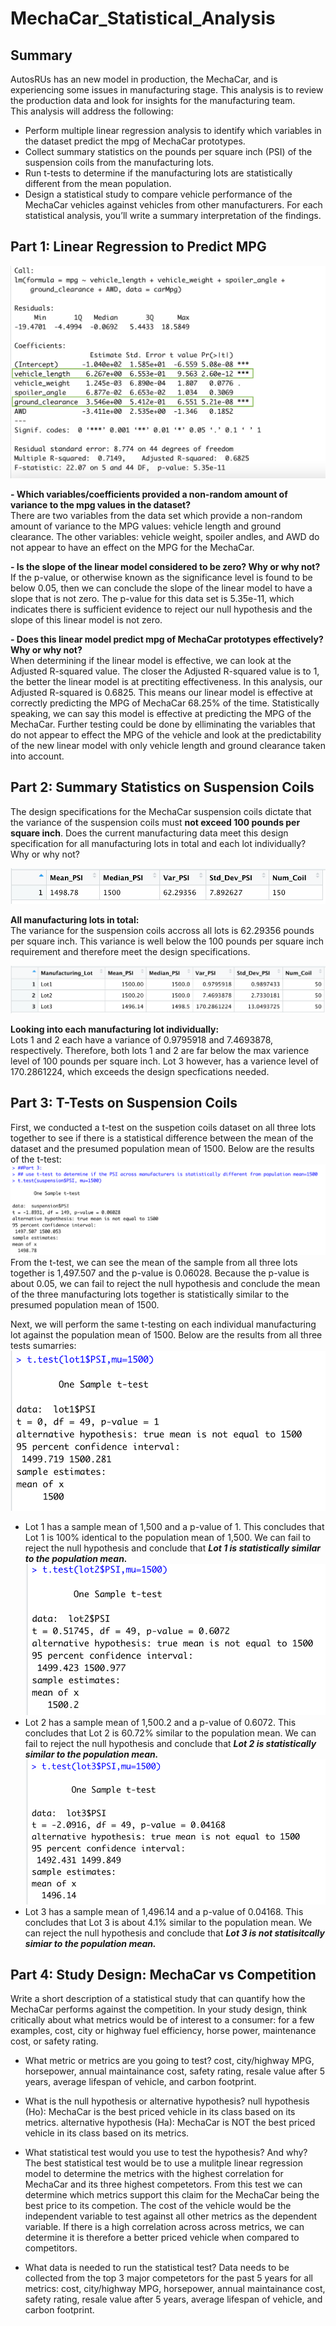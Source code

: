 # MechaCar_Statistical_Analysis
## Summary
AutosRUs has an new model in production, the MechaCar, and is experiencing some issues in manufacturing stage. This analysis is to review the production data and look for insights for the manufacturing team. </br>
This analysis will address the following:
- Perform multiple linear regression analysis to identify which variables in the dataset predict the mpg of MechaCar prototypes.
- Collect summary statistics on the pounds per square inch (PSI) of the suspension coils from the manufacturing lots.
- Run t-tests to determine if the manufacturing lots are statistically different from the mean population.
- Design a statistical study to compare vehicle performance of the MechaCar vehicles against vehicles from other manufacturers. For each statistical analysis, you’ll write a summary interpretation of the findings.

## Part 1: Linear Regression to Predict MPG
![Image](Part_1A.png)

**- Which variables/coefficients provided a non-random amount of variance to the mpg values in the dataset?** </br>
There are two variables from the data set which provide a non-random amount of variance to the MPG values: vehicle length and ground clearance. The other variables: vehicle weight, spoiler andles, and AWD do not appear to have an effect on the MPG for the MechaCar. 

**- Is the slope of the linear model considered to be zero? Why or why not?** </br>
If the p-value, or otherwise known as the significance level is found to be below 0.05, then we can conclude the slope of the linear model to have a slope that is not zero. The p-value for this data set is 5.35e-11, which indicates there is sufficient evidence to reject our null hypothesis and the slope of this linear model is not zero.

**- Does this linear model predict mpg of MechaCar prototypes effectively? Why or why not?** </br>
When determining if the linear model is effective, we can look at the Adjusted R-squared value. The closer the Adjusted R-squared value is to 1, the better the linear model is at prectiting effectiveness. In this analysis, our Adjusted R-squared is 0.6825. This means our linear model is effective at correctly predicting the MPG of MechaCar 68.25% of the time. Statistically speaking, we can say this model is effective at predicting the MPG of the MechaCar. Further testing could be done by elliminating the variables that do not appear to effect the MPG of the vehicle and look at the predictability of the new linear model with only vehicle length and ground clearance taken into account. 

## Part 2: Summary Statistics on Suspension Coils
The design specifications for the MechaCar suspension coils dictate that the variance of the suspension coils must **not exceed 100 pounds per square inch**. Does the current manufacturing data meet this design specification for all manufacturing lots in total and each lot individually? Why or why not?

![image](Part_2A.png)

**All manufacturing lots in total:** </br>
The variance for the suspension coils accross all lots is 62.29356 pounds per square inch. This variance is well below the 100 pounds per square inch requirement and therefore meet the design specifications. 

![image](Part_2B.png)

**Looking into each manufacturing lot individually:** </br>
Lots 1 and 2 each have a variance of 0.9795918 and 7.4693878, respectively. Therefore, both lots 1 and 2 are far below the max varience level of 100 pounds per square inch. Lot 3 however, has a varience level of 170.2861224, which exceeds the design specfications needed. 

## Part 3: T-Tests on Suspension Coils
First, we conducted a t-test on the suspetion coils dataset on all three lots together to see if there is a statistical difference between the mean of the dataset and the presumed population mean of 1500. Below are the results of the t-test:
![image](Part_3A.png)
From the t-test, we can see the mean of the sample from all three lots together is 1,497.507 and the p-value is 0.06028. Because the p-value is about 0.05, we can fail to reject the null hypothesis and conclude the mean of the three manufacturing lots together is statistically similar to the presumed population mean of 1500.

Next, we will perform the same t-testing on each individual manufacturing lot against the population mean of 1500. Below are the results from all three tests sumarries:
![image](Part_3B.png)
- Lot 1 has a sample mean of 1,500 and a p-value of 1. This concludes that Lot 1 is 100% identical to the population mean of 1,500. We can fail to reject the null hypothesis and conclude that ***Lot 1 is statistically similar to the population mean.***
![image](Part_3C.png)
- Lot 2 has a sample mean of 1,500.2 and a p-value of 0.6072. This concludes that Lot 2 is 60.72% similar to the population mean. We can fail to reject the null hypothesis and conclude that ***Lot 2 is statistically similar to the population mean.*** 
![image](Part_3D.png)
- Lot 3 has a sample mean of 1,496.14 and a p-value of 0.04168. This concludes that Lot 3 is about 4.1% similar to the population mean. We can reject the null hypothesis and conclude that ***Lot 3 is not statisitcally simiar to the population mean.***

## Part 4: Study Design: MechaCar vs Competition
Write a short description of a statistical study that can quantify how the MechaCar performs against the competition. In your study design, think critically about what metrics would be of interest to a consumer: for a few examples, cost, city or highway fuel efficiency, horse power, maintenance cost, or safety rating.

- What metric or metrics are you going to test?
cost, city/highway MPG, horsepower, annual maintainance cost, safety rating, resale value after 5 years, average lifespan of vehicle, and carbon footprint.

- What is the null hypothesis or alternative hypothesis?
null hypothesis (Ho): MechaCar is the best priced vehicle in its class based on its metrics.
alternative hypothesis (Ha): MechaCar is NOT the best priced vehicle in its class based on its metrics.

- What statistical test would you use to test the hypothesis? And why?
The best statistical test would be to use a mulitple linear regression model to determine the metrics with the highest correlation for MechaCar and its three highest competetors. From this test we can determine which metrics support this claim for the MechaCar being the best price to its competion. The cost of the vehicle would be the independent variable to test against all other metrics as the dependent variable. If there is a high correlation across across metrics, we can determine it is therefore a better priced vehicle when compared to competitors.

- What data is needed to run the statistical test?
Data needs to be collected from the top 3 major competetors for the past 5 years for all metrics: cost, city/highway MPG,  horsepower, annual maintainance cost, safety rating, resale value after 5 years, average lifespan of vehicle, and carbon footprint.
